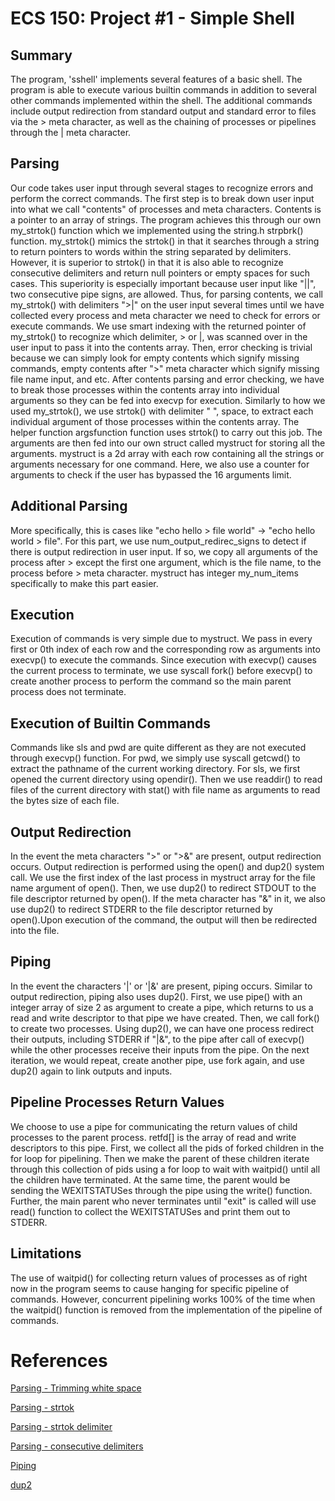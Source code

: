 # ECS 150: Project #1 - Simple Shell

## Summary

The program, 'sshell' implements several features of a basic shell. The
program is able to execute various builtin commands in addition to several other commands implemented within the shell. The additional commands include output redirection from standard output and standard error to files via the > meta character, as well as the chaining of processes or pipelines through the | meta character.

## Parsing

Our code takes user input through several stages to recognize errors and perform the correct commands. The first step is to break down user input into what we call "contents" of processes and meta characters. Contents is a pointer to an array of strings. The program achieves this through our own my_strtok() function which we implemented using the string.h strpbrk() function. my_strtok() mimics the strtok() in that it searches through a string to return pointers to words within the string separated by delimiters. However, it is superior to strtok() in that it is also able to recognize consecutive delimiters and return null pointers or empty spaces for such cases. This superiority is especially important because user input like "||", two consecutive pipe signs, are allowed. Thus, for parsing contents, we call my_strtok() with delimiters ">|" on the user input several times until we have collected every process and meta character we need to check for errors or execute commands. We use smart indexing with the returned pointer of my_strtok() to recognize which delimiter, > or |, was scanned over in the user input to pass it into the contents array. Then, error checking is trivial because we can simply look for empty contents which signify missing commands, empty contents after ">" meta character which signify missing file name input, and etc. After contents parsing and error checking, we have to break those processes within the contents array into individual arguments so they can be fed into execvp for execution. Similarly to how we used my_strtok(), we use strtok() with delimiter " ", space, to extract each individual argument of those processes within the contents array. The helper function argsfunction function uses strtok() to carry out this job. The arguments are then fed into our own struct called mystruct for storing all the arguments. mystruct is a 2d array with each row containing all the strings or arguments necessary for one command. Here, we also use a counter for arguments to check if the user has bypassed the 16 arguments limit.

## Additional Parsing

More specifically, this is cases like "echo hello > file world" -> "echo hello world > file". For this part, we use num_output_redirec_signs to detect if there is output redirection in user input. If so, we copy all arguments of the process after > except the first one argument, which is the file name, to the process before > meta character. mystruct has integer my_num_items specifically to make this part easier.

## Execution

Execution of commands is very simple due to mystruct. We pass in every first or 0th index of each row and the corresponding row as arguments into execvp() to execute the commands. Since execution with execvp() causes the current process to terminate, we use syscall fork() before execvp() to create another process to perform the command so the main parent process does not terminate.

## Execution of Builtin Commands

Commands like sls and pwd are quite different as they are not executed through execvp() function. For pwd, we simply use syscall getcwd() to extract the pathname of the current working directory. For sls, we first opened the current directory using opendir(). Then we use readdir() to read files of the current directory with stat() with file name as arguments to read the bytes size of each file.

## Output Redirection

In the event the meta characters ">" or ">&" are present, output redirection
occurs. Output redirection is performed using the open() and dup2() system call. We use the first index of the last process in mystruct array for the file name argument of open(). Then, we use dup2() to redirect STDOUT to the file descriptor returned by open(). If the meta character has "&" in it, we also use dup2() to redirect STDERR to the file descriptor returned by open().Upon execution of the command, the output will then be redirected
into the file.

## Piping

In the event the characters '|' or '|&' are present, piping occurs. Similar to output redirection, piping also uses dup2(). First, we use pipe() with an integer array of size 2 as argument to create a pipe, which returns to us a read and write descriptor to that pipe we have created. Then, we call fork() to create two processes. Using dup2(), we can have one process redirect their outputs, including STDERR if "|&", to the pipe after call of execvp() while the other processes receive their inputs from the pipe. On the next iteration, we would repeat, create another pipe, use fork again, and use dup2() again to link outputs and inputs.

## Pipeline Processes Return Values

We choose to use a pipe for communicating the return values of child processes to the parent process. retfd[] is the array of read and write descriptors to this pipe. First, we collect all the pids of forked children in the for loop for pipelining. Then we make the parent of these children iterate through this collection of pids using a for loop to wait with waitpid() until all the children have terminated. At the same time, the parent would be sending the WEXITSTATUSes through the pipe using the write() function. Further, the main parent who never terminates until "exit" is called will use read() function to collect the WEXITSTATUSes and print them out to STDERR.

## Limitations

The use of waitpid() for collecting return values of processes as of right now in the program seems to cause hanging for specific pipeline of commands. However, concurrent pipelining works 100% of the time when the waitpid() function is removed from the implementation of the pipeline of commands.

# References

[Parsing - Trimming white space](https://www.geeksforgeeks.org/c-program-to-trim-leading-white-spaces-from-string/)

[Parsing - strtok](https://www.codingame.com/playgrounds/14213/how-to-play-with-strings-in-c/string-split)

[Parsing - strtok delimiter](https://stackoverflow.com/questions/12460264/c-determining-which-delimiter-used-strtok)

[Parsing - consecutive delimiters](https://stackoverflow.com/questions/26522583/c-strtok-skips-second-token-or-consecutive-delimiter)

[Piping](https://stackoverflow.com/questions/8082932/connecting-n-commands-with-pipes-in-a-shell)

[dup2](http://www.cs.loyola.edu/~jglenn/702/S2005/Examples/dup2.html)
